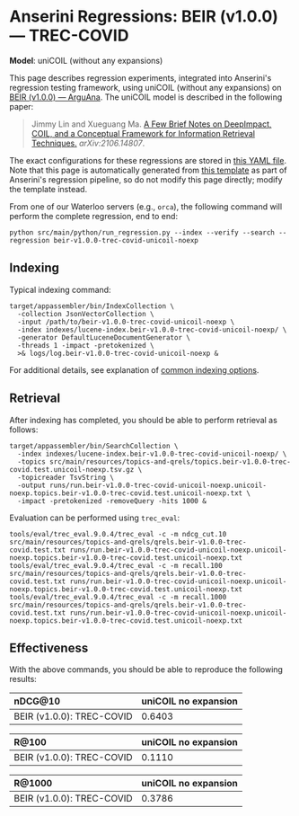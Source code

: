 # Anserini Regressions: BEIR (v1.0.0) &mdash; TREC-COVID

**Model**: uniCOIL (without any expansions)

This page describes regression experiments, integrated into Anserini's regression testing framework, using uniCOIL (without any expansions) on [BEIR (v1.0.0) &mdash; ArguAna](http://beir.ai/).
The uniCOIL model is described in the following paper:

> Jimmy Lin and Xueguang Ma. [A Few Brief Notes on DeepImpact, COIL, and a Conceptual Framework for Information Retrieval Techniques.](https://arxiv.org/abs/2106.14807) _arXiv:2106.14807_.

The exact configurations for these regressions are stored in [this YAML file](../src/main/resources/regression/beir-v1.0.0-trec-covid-unicoil-noexp.yaml).
Note that this page is automatically generated from [this template](../src/main/resources/docgen/templates/beir-v1.0.0-trec-covid-unicoil-noexp.template) as part of Anserini's regression pipeline, so do not modify this page directly; modify the template instead.

From one of our Waterloo servers (e.g., `orca`), the following command will perform the complete regression, end to end:

```
python src/main/python/run_regression.py --index --verify --search --regression beir-v1.0.0-trec-covid-unicoil-noexp
```

## Indexing

Typical indexing command:

```
target/appassembler/bin/IndexCollection \
  -collection JsonVectorCollection \
  -input /path/to/beir-v1.0.0-trec-covid-unicoil-noexp \
  -index indexes/lucene-index.beir-v1.0.0-trec-covid-unicoil-noexp/ \
  -generator DefaultLuceneDocumentGenerator \
  -threads 1 -impact -pretokenized \
  >& logs/log.beir-v1.0.0-trec-covid-unicoil-noexp &
```

For additional details, see explanation of [common indexing options](common-indexing-options.md).

## Retrieval

After indexing has completed, you should be able to perform retrieval as follows:

```
target/appassembler/bin/SearchCollection \
  -index indexes/lucene-index.beir-v1.0.0-trec-covid-unicoil-noexp/ \
  -topics src/main/resources/topics-and-qrels/topics.beir-v1.0.0-trec-covid.test.unicoil-noexp.tsv.gz \
  -topicreader TsvString \
  -output runs/run.beir-v1.0.0-trec-covid-unicoil-noexp.unicoil-noexp.topics.beir-v1.0.0-trec-covid.test.unicoil-noexp.txt \
  -impact -pretokenized -removeQuery -hits 1000 &
```

Evaluation can be performed using `trec_eval`:

```
tools/eval/trec_eval.9.0.4/trec_eval -c -m ndcg_cut.10 src/main/resources/topics-and-qrels/qrels.beir-v1.0.0-trec-covid.test.txt runs/run.beir-v1.0.0-trec-covid-unicoil-noexp.unicoil-noexp.topics.beir-v1.0.0-trec-covid.test.unicoil-noexp.txt
tools/eval/trec_eval.9.0.4/trec_eval -c -m recall.100 src/main/resources/topics-and-qrels/qrels.beir-v1.0.0-trec-covid.test.txt runs/run.beir-v1.0.0-trec-covid-unicoil-noexp.unicoil-noexp.topics.beir-v1.0.0-trec-covid.test.unicoil-noexp.txt
tools/eval/trec_eval.9.0.4/trec_eval -c -m recall.1000 src/main/resources/topics-and-qrels/qrels.beir-v1.0.0-trec-covid.test.txt runs/run.beir-v1.0.0-trec-covid-unicoil-noexp.unicoil-noexp.topics.beir-v1.0.0-trec-covid.test.unicoil-noexp.txt
```

## Effectiveness

With the above commands, you should be able to reproduce the following results:

| nDCG@10                                                                                                      | uniCOIL no expansion|
|:-------------------------------------------------------------------------------------------------------------|-----------|
| BEIR (v1.0.0): TREC-COVID                                                                                    | 0.6403    |


| R@100                                                                                                        | uniCOIL no expansion|
|:-------------------------------------------------------------------------------------------------------------|-----------|
| BEIR (v1.0.0): TREC-COVID                                                                                    | 0.1110    |


| R@1000                                                                                                       | uniCOIL no expansion|
|:-------------------------------------------------------------------------------------------------------------|-----------|
| BEIR (v1.0.0): TREC-COVID                                                                                    | 0.3786    |
